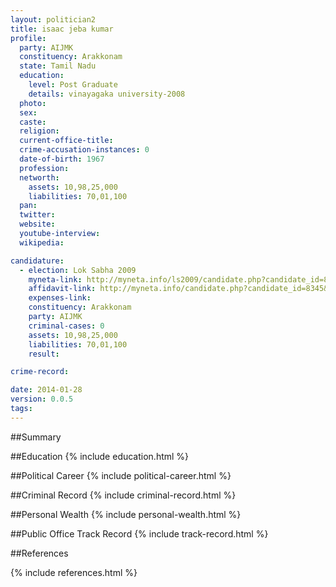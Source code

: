 ```yaml
---
layout: politician2
title: isaac jeba kumar
profile: 
  party: AIJMK
  constituency: Arakkonam
  state: Tamil Nadu
  education: 
    level: Post Graduate
    details: vinayagaka university-2008
  photo: 
  sex: 
  caste: 
  religion: 
  current-office-title: 
  crime-accusation-instances: 0
  date-of-birth: 1967
  profession: 
  networth: 
    assets: 10,98,25,000
    liabilities: 70,01,100
  pan: 
  twitter: 
  website: 
  youtube-interview: 
  wikipedia: 

candidature: 
  - election: Lok Sabha 2009
    myneta-link: http://myneta.info/ls2009/candidate.php?candidate_id=8345
    affidavit-link: http://myneta.info/candidate.php?candidate_id=8345&scan=original
    expenses-link: 
    constituency: Arakkonam 
    party: AIJMK
    criminal-cases: 0
    assets: 10,98,25,000
    liabilities: 70,01,100
    result:  

crime-record: 

date: 2014-01-28
version: 0.0.5
tags: 
---
```

##Summary


##Education
{% include education.html %}


##Political Career
{% include political-career.html %}


##Criminal Record
{% include criminal-record.html %}


##Personal Wealth
{% include personal-wealth.html %}


##Public Office Track Record
{% include track-record.html %}


##References


{% include references.html %}